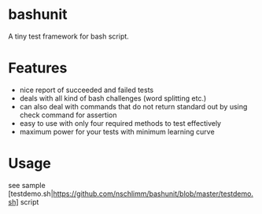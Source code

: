 # bashunit

A tiny test framework for bash script.

# Features

* nice report of succeeded and failed tests
* deals with all kind of bash challenges (word splitting etc.)
* can also deal with commands that do not return standard out by using check command for assertion
* easy to use with only four required methods to test effectively
* maximum power for your tests with minimum learning curve

# Usage

see sample [testdemo.sh|https://github.com/nschlimm/bashunit/blob/master/testdemo.sh] script

